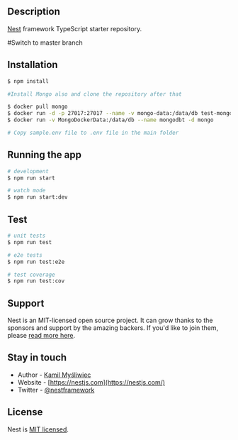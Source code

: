 
## Description

[Nest](https://github.com/nestjs/nest) framework TypeScript starter repository.

#Switch to master branch

## Installation

```bash
$ npm install

#Install Mongo also and clone the repository after that 

$ docker pull mongo
$ docker run -d -p 27017:27017 --name -v mongo-data:/data/db test-mongo mongo:latest  
$ docker run -v MongoDockerData:/data/db --name mongodbt -d mongo

# Copy sample.env file to .env file in the main folder
```

## Running the app

```bash
# development
$ npm run start

# watch mode
$ npm run start:dev

```

## Test

```bash
# unit tests
$ npm run test

# e2e tests
$ npm run test:e2e

# test coverage
$ npm run test:cov
```

## Support

Nest is an MIT-licensed open source project. It can grow thanks to the sponsors and support by the amazing backers. If you'd like to join them, please [read more here](https://docs.nestjs.com/support).

## Stay in touch

- Author - [Kamil Myśliwiec](https://kamilmysliwiec.com)
- Website - [https://nestjs.com](https://nestjs.com/)
- Twitter - [@nestframework](https://twitter.com/nestframework)

## License

Nest is [MIT licensed](LICENSE).
